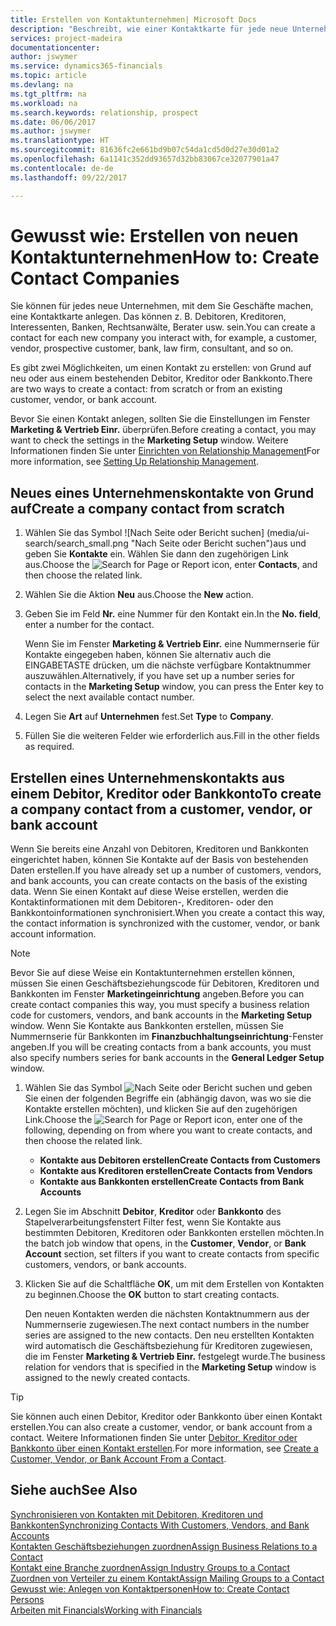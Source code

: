 ```yaml
---
title: Erstellen von Kontaktunternehmen| Microsoft Docs
description: "Beschreibt, wie einer Kontaktkarte für jede neue Unternehmung oder potentielle neuen Unternehmung erstellt wird, mit dem Sie eine Geschäftsbeziehung haben."
services: project-madeira
documentationcenter: 
author: jswymer
ms.service: dynamics365-financials
ms.topic: article
ms.devlang: na
ms.tgt_pltfrm: na
ms.workload: na
ms.search.keywords: relationship, prospect
ms.date: 06/06/2017
ms.author: jswymer
ms.translationtype: HT
ms.sourcegitcommit: 81636fc2e661bd9b07c54da1cd5d0d27e30d01a2
ms.openlocfilehash: 6a1141c352dd93657d32bb83067ce32077901a47
ms.contentlocale: de-de
ms.lasthandoff: 09/22/2017

---
```

# <a name="how-to-create-contact-companies"></a><span data-ttu-id="bbb6a-103">Gewusst wie: Erstellen von neuen Kontaktunternehmen</span><span class="sxs-lookup"><span data-stu-id="bbb6a-103">How to: Create Contact Companies</span></span>
<span data-ttu-id="bbb6a-104">Sie können für jedes neue Unternehmen, mit dem Sie Geschäfte machen, eine Kontaktkarte anlegen. Das können z. B. Debitoren, Kreditoren, Interessenten, Banken, Rechtsanwälte, Berater usw. sein.</span><span class="sxs-lookup"><span data-stu-id="bbb6a-104">You can create a contact for each new company you interact with, for example, a customer, vendor, prospective customer, bank, law firm, consultant, and so on.</span></span>

<span data-ttu-id="bbb6a-105">Es gibt zwei Möglichkeiten, um einen Kontakt zu erstellen: von Grund auf neu oder aus einem bestehenden Debitor, Kreditor oder Bankkonto.</span><span class="sxs-lookup"><span data-stu-id="bbb6a-105">There are two ways to create a contact: from scratch or from an existing customer, vendor, or bank account.</span></span>

<span data-ttu-id="bbb6a-106">Bevor Sie einen Kontakt anlegen, sollten Sie die Einstellungen im Fenster **Marketing & Vertrieb Einr.** überprüfen.</span><span class="sxs-lookup"><span data-stu-id="bbb6a-106">Before creating a contact, you may want to check the settings in the **Marketing Setup** window.</span></span> <span data-ttu-id="bbb6a-107">Weitere Informationen finden Sie unter [Einrichten von Relationship Management](marketing-setup-marketing.md)</span><span class="sxs-lookup"><span data-stu-id="bbb6a-107">For more information, see [Setting Up Relationship Management](marketing-setup-marketing.md).</span></span>

## <a name="create-a-company-contact-from-scratch"></a><span data-ttu-id="bbb6a-108">Neues eines Unternehmenskontakte von Grund auf</span><span class="sxs-lookup"><span data-stu-id="bbb6a-108">Create a company contact from scratch</span></span>
1. <span data-ttu-id="bbb6a-109">Wählen Sie das Symbol ![Nach Seite oder Bericht suchen] (media/ui-search/search_small.png "Nach Seite oder Bericht suchen")aus und geben Sie **Kontakte** ein. Wählen Sie dann den zugehörigen Link aus.</span><span class="sxs-lookup"><span data-stu-id="bbb6a-109">Choose the ![Search for Page or Report](media/ui-search/search_small.png "Search for Page or Report icon") icon, enter **Contacts**, and then choose the related link.</span></span>
2. <span data-ttu-id="bbb6a-110">Wählen Sie die Aktion **Neu** aus.</span><span class="sxs-lookup"><span data-stu-id="bbb6a-110">Choose the **New** action.</span></span>
3. <span data-ttu-id="bbb6a-111">Geben Sie im Feld **Nr.** eine Nummer für den Kontakt ein.</span><span class="sxs-lookup"><span data-stu-id="bbb6a-111">In the **No. field**, enter a number for the contact.</span></span>

    <span data-ttu-id="bbb6a-112">Wenn Sie im Fenster **Marketing & Vertrieb Einr.** eine Nummernserie für Kontakte eingegeben haben, können Sie alternativ auch die EINGABETASTE drücken, um die nächste verfügbare Kontaktnummer auszuwählen.</span><span class="sxs-lookup"><span data-stu-id="bbb6a-112">Alternatively, if you have set up a number series for contacts in the **Marketing Setup** window, you can press the Enter key to select the next available contact number.</span></span>  
4. <span data-ttu-id="bbb6a-113">Legen Sie **Art** auf **Unternehmen** fest.</span><span class="sxs-lookup"><span data-stu-id="bbb6a-113">Set **Type** to **Company**.</span></span>
5. <span data-ttu-id="bbb6a-114">Füllen Sie die weiteren Felder wie erforderlich aus.</span><span class="sxs-lookup"><span data-stu-id="bbb6a-114">Fill in the other fields as required.</span></span>

## <a name="to-create-a-company-contact-from-a-customer-vendor-or-bank-account"></a><span data-ttu-id="bbb6a-115">Erstellen eines Unternehmenskontakts aus einem Debitor, Kreditor oder Bankkonto</span><span class="sxs-lookup"><span data-stu-id="bbb6a-115">To create a company contact from a customer, vendor, or bank account</span></span>
<span data-ttu-id="bbb6a-116">Wenn Sie bereits eine Anzahl von Debitoren, Kreditoren und Bankkonten eingerichtet haben, können Sie Kontakte auf der Basis von bestehenden Daten erstellen.</span><span class="sxs-lookup"><span data-stu-id="bbb6a-116">If you have already set up a number of customers, vendors, and bank accounts, you can create contacts on the basis of the existing data.</span></span> <span data-ttu-id="bbb6a-117">Wenn Sie einen Kontakt auf diese Weise erstellen, werden die Kontaktinformationen mit dem Debitoren-, Kreditoren- oder den Bankkontoinformationen synchronisiert.</span><span class="sxs-lookup"><span data-stu-id="bbb6a-117">When you create a contact this way, the contact information is synchronized with the customer, vendor, or bank account information.</span></span>

> [!NOTE]  
>   <span data-ttu-id="bbb6a-118">Bevor Sie auf diese Weise ein Kontaktunternehmen erstellen können, müssen Sie einen Geschäftsbeziehungscode für Debitoren, Kreditoren und Bankkonten im Fenster **Marketingeinrichtung** angeben.</span><span class="sxs-lookup"><span data-stu-id="bbb6a-118">Before you can create contact companies this way, you must specify a business relation code for customers, vendors, and bank accounts in the **Marketing Setup** window.</span></span> <span data-ttu-id="bbb6a-119">Wenn Sie Kontakte aus Bankkonten erstellen, müssen Sie Nummernserie für Bankkonten im **Finanzbuchhaltungseinrichtung**-Fenster angeben.</span><span class="sxs-lookup"><span data-stu-id="bbb6a-119">If you will be creating contacts from a bank accounts, you must also specify numbers series for bank accounts in the **General Ledger Setup** window.</span></span>

1. <span data-ttu-id="bbb6a-120">Wählen Sie das Symbol ![Nach Seite oder Bericht suchen](media/ui-search/search_small.png "Nach Seite oder Bericht suchen") und geben Sie einen der folgenden Begriffe ein (abhängig davon, was wo sie die Kontakte erstellen möchten), und klicken Sie auf den zugehörigen Link.</span><span class="sxs-lookup"><span data-stu-id="bbb6a-120">Choose the ![Search for Page or Report](media/ui-search/search_small.png "Search for Page or Report icon") icon, enter one of the following, depending on from where you want to create contacts, and then choose the related link.</span></span>
   * <span data-ttu-id="bbb6a-121">**Kontakte aus Debitoren erstellen**</span><span class="sxs-lookup"><span data-stu-id="bbb6a-121">**Create Contacts from Customers**</span></span>
   * <span data-ttu-id="bbb6a-122">**Kontakte aus Kreditoren erstellen**</span><span class="sxs-lookup"><span data-stu-id="bbb6a-122">**Create Contacts from Vendors**</span></span>
   * <span data-ttu-id="bbb6a-123">**Kontakte aus Bankkonten erstellen**</span><span class="sxs-lookup"><span data-stu-id="bbb6a-123">**Create Contacts from Bank Accounts**</span></span>
2. <span data-ttu-id="bbb6a-124">Legen Sie im Abschnitt **Debitor**, **Kreditor** oder **Bankkonto** des Stapelverarbeitungsfenstert Filter fest, wenn Sie Kontakte aus bestimmten Debitoren, Kreditoren oder Bankkonten erstellen möchten.</span><span class="sxs-lookup"><span data-stu-id="bbb6a-124">In the batch job window that opens, in the **Customer**, **Vendor**, or **Bank Account** section, set filters if you want to create contacts from specific customers, vendors, or bank accounts.</span></span>
3. <span data-ttu-id="bbb6a-125">Klicken Sie auf die Schaltfläche **OK**, um mit dem Erstellen von Kontakten zu beginnen.</span><span class="sxs-lookup"><span data-stu-id="bbb6a-125">Choose the **OK** button to start creating contacts.</span></span>

    <span data-ttu-id="bbb6a-126">Den neuen Kontakten werden die nächsten Kontaktnummern aus der Nummernserie zugewiesen.</span><span class="sxs-lookup"><span data-stu-id="bbb6a-126">The next contact numbers in the number series are assigned to the new contacts.</span></span> <span data-ttu-id="bbb6a-127">Den neu erstellten Kontakten wird automatisch die Geschäftsbeziehung für Kreditoren zugewiesen, die im Fenster **Marketing & Vertrieb Einr.** festgelegt wurde.</span><span class="sxs-lookup"><span data-stu-id="bbb6a-127">The business relation for vendors that is specified in the **Marketing Setup** window is assigned to the newly created contacts.</span></span>

> [!TIP]  
>   <span data-ttu-id="bbb6a-128">Sie können auch einen Debitor, Kreditor oder Bankkonto über einen Kontakt erstellen.</span><span class="sxs-lookup"><span data-stu-id="bbb6a-128">You can also create a customer, vendor, or bank account from a contact.</span></span> <span data-ttu-id="bbb6a-129">Weitere Informationen finden Sie unter [Debitor, Kreditor oder Bankkonto über einen Kontakt erstellen](marketing-how-create-contacts-new-customers-vendors-bank-accounts.md).</span><span class="sxs-lookup"><span data-stu-id="bbb6a-129">For more information, see [Create a Customer, Vendor, or Bank Account From a Contact](marketing-how-create-contacts-new-customers-vendors-bank-accounts.md).</span></span>

## <a name="see-also"></a><span data-ttu-id="bbb6a-130">Siehe auch</span><span class="sxs-lookup"><span data-stu-id="bbb6a-130">See Also</span></span>
[<span data-ttu-id="bbb6a-131">Synchronisieren von Kontakten mit Debitoren, Kreditoren und Bankkonten</span><span class="sxs-lookup"><span data-stu-id="bbb6a-131">Synchronizing Contacts With Customers, Vendors, and Bank Accounts</span></span>](marketing-synchronize-contacts-customers-vendors-bank-accounts.md)  
[<span data-ttu-id="bbb6a-132">Kontakten Geschäftsbeziehungen zuordnen</span><span class="sxs-lookup"><span data-stu-id="bbb6a-132">Assign Business Relations to a Contact</span></span>](marketing-business-relations.md#AssignBusRelContact)  
[<span data-ttu-id="bbb6a-133">Kontakt eine Branche zuordnen</span><span class="sxs-lookup"><span data-stu-id="bbb6a-133">Assign Industry Groups to a Contact</span></span>](marketing-industry-groups.md#AssignIndustryGroupContact)  
[<span data-ttu-id="bbb6a-134">Zuordnen von Verteiler zu einem Kontakt</span><span class="sxs-lookup"><span data-stu-id="bbb6a-134">Assign Mailing Groups to a Contact</span></span>](marketing-mailing-groups.md#AssignMailGroupContact)  
[<span data-ttu-id="bbb6a-135">Gewusst wie: Anlegen von Kontaktpersonen</span><span class="sxs-lookup"><span data-stu-id="bbb6a-135">How to: Create Contact Persons</span></span>](marketing-create-contact-persons.md)  
[<span data-ttu-id="bbb6a-136">Arbeiten mit Financials</span><span class="sxs-lookup"><span data-stu-id="bbb6a-136">Working with Financials</span></span>](ui-work-product.md)

